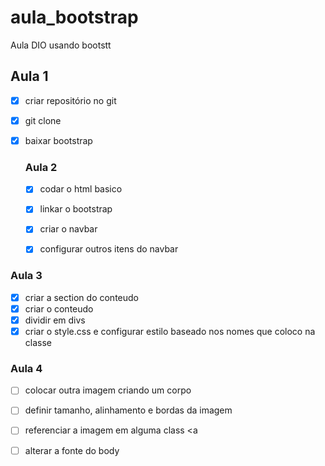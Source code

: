 # aula_bootstrap
Aula DIO usando bootstt

## Aula 1 ##

- [x] criar repositório no git

- [x] git clone 

- [x] baixar bootstrap

  ### Aula 2 ###

  - [x] codar o html basico

  - [x] linkar o bootstrap

  - [x] criar o navbar

  - [x] configurar outros itens do navbar 

    

    

  

  

### Aula 3 ###

- [x] criar a section do conteudo
- [x] criar o conteudo
- [x] dividir em divs 
- [x] criar o style.css e configurar estilo baseado nos nomes que coloco na classe

### Aula 4 ### 

- [ ] colocar outra imagem criando um corpo
- [ ] definir tamanho, alinhamento e bordas da imagem 
- [ ] referenciar a imagem em alguma class <a 
- [ ] alterar a fonte do body 


